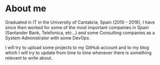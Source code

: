 # About me
Graduated in IT in the University of Cantabria, Spain (2010 - 2016), I have since then worked for some of the most important companies in Spain (Santander Bank, Telefonica, etc…) and some Consulting companies as a System Administrator with some DevOps.

I will try to upload some projects to my GitHub account and to my blog which I will try to update from time to time whenever there is something relevant to write about.
